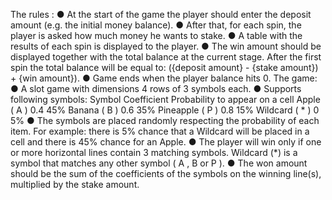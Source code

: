 The rules :
● At the start of the game the player should enter the deposit amount (e.g. the initial
money balance).
● After that, for each spin, the player is asked how much money he wants to stake.
● A table with the results of each spin is displayed to the player.
● The win amount should be displayed together with the total balance at the current stage.
After the first spin the total balance will be equal to:
({deposit amount} - {stake amount}) + {win amount}).
● Game ends when the player balance hits 0.
The game:
● A slot game with dimensions 4 rows of 3 symbols each.
● Supports following symbols:
Symbol Coefficient Probability to appear on a cell
Apple ( A ) 0.4 45%
Banana ( B ) 0.6 35%
Pineapple ( P ) 0.8 15%
Wildcard ( * ) 0 5%
● The symbols are placed randomly respecting the probability of each item. For example:
there is 5% chance that a Wildcard will be placed in a cell and there is 45% chance for
an Apple.
● The player will win only if one or more horizontal lines contain 3 matching symbols.
Wildcard (*) is a symbol that matches any other symbol ( A , B or P ).
● The won amount should be the sum of the coefficients of the symbols on the winning
line(s), multiplied by the stake amount.
